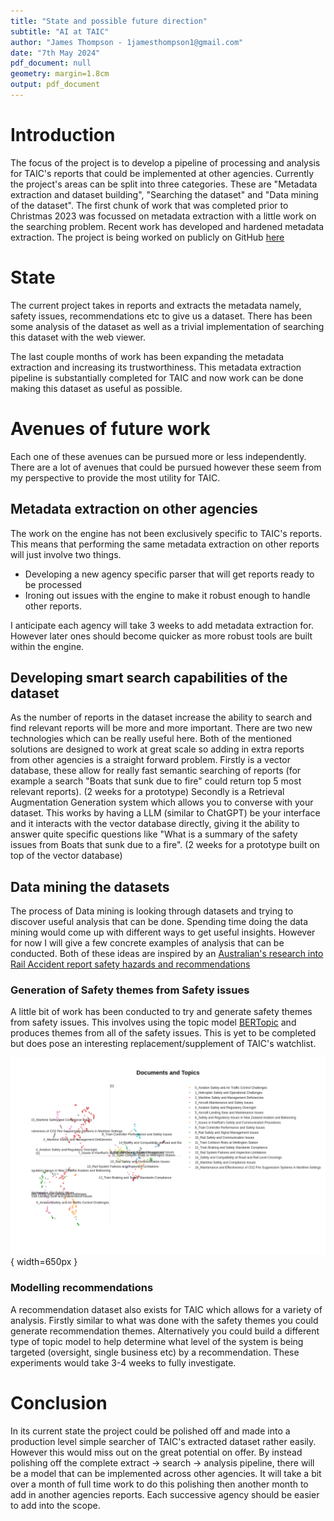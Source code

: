 ```yaml
---
title: "State and possible future direction"
subtitle: "AI at TAIC"
author: "James Thompson - 1jamesthompson1@gmail.com"
date: "7th May 2024"
pdf_document: null
geometry: margin=1.8cm
output: pdf_document
---
```


# Introduction

The focus of the project is to develop a pipeline of processing and analysis for TAIC's reports that could be implemented at other agencies. Currently the project's areas can be split into three categories. These are "Metadata extraction and dataset building", "Searching the dataset" and "Data mining of the dataset". The first chunk of work that was completed prior to Christmas 2023 was focussed on metadata extraction with a little work on the searching problem. Recent work has developed and hardened metadata extraction. The project is being worked on publicly on GitHub [here](https://github.com/1jamesthompson1/TAIC-report-summary)

# State

The current project takes in reports and extracts the metadata namely, safety issues, recommendations etc to give us a dataset. There has been some analysis of the dataset as well as a trivial implementation of searching this dataset with the web viewer.

The last couple months of work has been expanding the metadata extraction and increasing its trustworthiness. This metadata extraction pipeline is substantially completed for TAIC and now work can be done making this dataset as useful as possible.

# Avenues of future work

Each one of these avenues can be pursued more or less independently. There are a lot of avenues that could be pursued however these seem from my perspective to provide the most utility for TAIC.

## Metadata extraction on other agencies

The work on the engine has not been exclusively specific to TAIC's reports. This means that performing the same metadata extraction on other reports will just involve two things.

- Developing a new agency specific parser that will get reports ready to be processed
- Ironing out issues with the engine to make it robust enough to handle other reports.

I anticipate each agency will take 3 weeks to add metadata extraction for. However later ones should become quicker as more robust tools are built within the engine.

## Developing smart search capabilities of the dataset

As the number of reports in the dataset increase the ability to search and find relevant reports will be more and more important. There are two new technologies which can be really useful here. Both of the mentioned solutions are designed to work at great scale so adding in extra reports from other agencies is a straight forward problem.
Firstly is a vector database, these allow for really fast semantic searching of reports (for example a search "Boats that sunk due to fire" could return top 5 most relevant reports). (2 weeks for a prototype)
Secondly is a Retrieval Augmentation Generation system which allows you to converse with your dataset. This works by having a LLM (similar to ChatGPT) be your interface and it interacts with the vector database directly, giving it the ability to answer quite specific questions like "What is a summary of the safety issues from Boats that sunk due to a fire". (2 weeks for a prototype built on top of the vector database)

## Data mining the datasets

The process of Data mining is looking through datasets and trying to discover useful analysis that can be done. Spending time doing the data mining would come up with different ways to get useful insights. However for now I will give a few concrete examples of analysis that can be conducted. Both of these ideas are inspired by an [Australian's research into Rail Accident report safety hazards and recommendations](https://australasiantransportresearchforum.org.au/wp-content/uploads/2023/12/ATRF_2023_Paper_19.pdf)

### Generation of Safety themes from Safety issues

A little bit of work has been conducted to try and generate safety themes from safety issues. This involves using the topic model [BERTopic](https://maartengr.github.io/BERTopic/index.html) and produces themes from all of the safety issues. This is yet to be completed but does pose an interesting replacement/supplement of TAIC's watchlist.

![Example topic model of safety issues and generated safety themes](example_model.png){ width=650px }


### Modelling recommendations

A recommendation dataset also exists for TAIC which allows for a variety of analysis. Firstly similar to what was done with the safety themes you could generate recommendation themes. Alternatively you could build a different type of topic model to help determine what level of the system is being targeted (oversight, single business etc) by a recommendation. These experiments would take 3-4 weeks to fully investigate.

# Conclusion

In its current state the project could be polished off and made into a production level simple searcher of TAIC's extracted dataset rather easily. However this would miss out on the great potential on offer. By instead polishing off the complete extract -> search -> analysis pipeline, there will be a model that can be implemented across other agencies. It will take a bit over a month of full time work to do this polishing then another month to add in another agencies reports. Each successive agency should be easier to add into the scope.